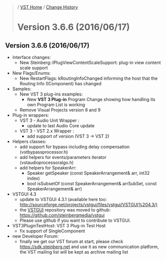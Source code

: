 >/ [VST Home](../) / [Change History](./Index.md)
>
># Version 3.6.6 (2016/06/17)

## Version 3.6.6 (2016/06/17)

- Interface changes:
  - New Steinberg::IPlugViewContentScaleSupport: plug-in view content scale support
- New Flags/Enums:
  - New RestartFlags: kRoutingInfoChanged informing the host that the Routing Info (IComponent) has changed
- Samples:
  - New VST 3 plug-ins examples:
    - New **VST 3 Plug-in** Program Change showing how handling its own Program List is working
  - Remove Visual Projects version 8 and 9
- Plug-in wrappers:
  - VST 3 - Audio Unit Wrapper :
    - update to last Audio Core update
  - VST 3 - VST 2.x Wrapper :
    - add support of version (VST 3 -> VST 2)
- Helpers classes:
  - add support for bypass including delay compensation (vstbypassprocessor.h)
  - add helpers for events/parameters iterator (vstaudioprocessoralgo.h)
  - add helpers for SpeakerArr:
    - Speaker getSpeaker (const SpeakerArrangement& arr, int32 index)
    - bool isSubsetOf (const SpeakerArrangement& arrSubSet, const SpeakerArrangement& arr)
- VSTGUI 4.3
  - update to VSTGUI 4.3.1 (available here too: <http://sourceforge.net/projects/vstgui/files/vstgui/VSTGUI%204.3/)>
  - the [VSTGUI](../What+is+the+VST+3+SDK/VSTGUI.md) repository was moved to github: <https://github.com/steinbergmedia/vstgui>
  - Please use github if you want to contribute to VSTGUI.
- VST3PluginTestHost: VST 3 Plug-in Test Host
  - fix support of SingleComponent
- new Developer Forum:
  - finally we get our VST forum at start, please check <https://sdk.steinberg.net> and use it as new communication platform, the VST mailing list will be kept as archive mailing list
